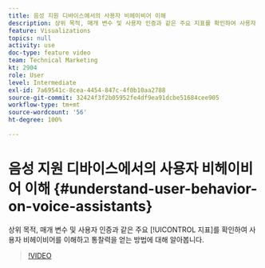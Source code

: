 ```yaml
---
title: 음성 지원 디바이스에서의 사용자 비헤이비어 이해
description: 상위 목적, 매개 변수 및 사용자 인증과 같은 주요 지표를 확인하여 사용자 비헤이비어를 이해하고 통찰력을 얻는 방법에 대해 알아봅니다.
feature: Visualizations
topics: null
activity: use
doc-type: feature video
team: Technical Marketing
kt: 2904
role: User
level: Intermediate
exl-id: 7a69541c-8cea-4454-847c-4f0b10aa2788
source-git-commit: 32424f3f2b05952fe4df9ea91dcbe51684cee905
workflow-type: tm+mt
source-wordcount: '56'
ht-degree: 100%

---
```


# 음성 지원 디바이스에서의 사용자 비헤이비어 이해 {#understand-user-behavior-on-voice-assistants}

상위 목적, 매개 변수 및 사용자 인증과 같은 주요 [!UICONTROL 지표]를 확인하여 사용자 비헤이비어를 이해하고 통찰력을 얻는 방법에 대해 알아봅니다.

>[!VIDEO](https://video.tv.adobe.com/v/27227/?quality=9)
